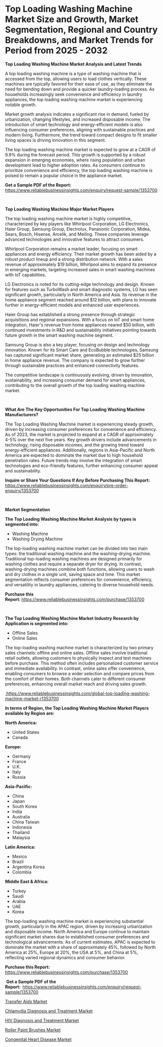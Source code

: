 <p><h1>Top Loading Washing Machine Market Size and Growth, Market Segmentation, Regional and Country Breakdowns, and Market Trends for Period from 2025 -  2032</h1></p><p><strong>Top Loading Washing Machine Market Analysis and Latest Trends</strong></p>
<p><p>A top loading washing machine is a type of washing machine that is accessed from the top, allowing users to load clothes vertically. These machines are typically favored for their ease of use, as they eliminate the need for bending down and provide a quicker laundry-loading process. As households increasingly seek convenience and efficiency in laundry appliances, the top loading washing machine market is experiencing notable growth.</p><p>Market growth analysis indicates a significant rise in demand, fueled by urbanization, changing lifestyles, and increased disposable income. The introduction of smart technology and energy-efficient models is also influencing consumer preferences, aligning with sustainable practices and modern living. Furthermore, the trend toward compact designs to fit smaller living spaces is driving innovation in this segment. </p><p>The top loading washing machine market is expected to grow at a CAGR of 9.9% during the forecast period. This growth is supported by a robust expansion in emerging economies, where rising population and urban development lead to higher adoption rates. As consumers continue to prioritize convenience and efficiency, the top loading washing machine is poised to remain a popular choice in the appliance market.</p></p>
<p><strong>Get a Sample PDF of the Report:&nbsp;</strong> <a href="https://www.reliablebusinessinsights.com/enquiry/request-sample/1353700?utm_campaign=2310&utm_medium=2&utm_source=Github&utm_content=ia&utm_term=05042025&utm_id=top-loading-washing-machine">https://www.reliablebusinessinsights.com/enquiry/request-sample/1353700</a></p>
<p>&nbsp;</p>
<p><strong>Top Loading Washing Machine Major Market Players</strong></p>
<p><p>The top loading washing machine market is highly competitive, characterized by key players like Whirlpool Corporation, LG Electronics, Haier Group, Samsung Group, Electrolux, Panasonic Corporation, Midea, Sears, Bosch, Hisense, Arcelik, and Meiling. These companies leverage advanced technologies and innovative features to attract consumers.</p><p>Whirlpool Corporation remains a market leader, focusing on smart appliances and energy efficiency. Their market growth has been aided by a robust product lineup and a strong distribution network. With a sales revenue of approximately $19 billion, Whirlpool aims to expand its presence in emerging markets, targeting increased sales in smart washing machines with IoT capabilities.</p><p>LG Electronics is noted for its cutting-edge technology and design. Known for features such as TurboWash and smart diagnostic systems, LG has seen significant growth, particularly in North America and Asia. Its revenue in the home appliance segment reached around $12 billion, with plans to innovate further in energy-efficient models and enhanced user experiences.</p><p>Haier Group has established a strong presence through strategic acquisitions and regional expansions. With a focus on IoT and smart home integration, Haier's revenue from home appliances neared $50 billion, with continued investments in R&D and sustainability initiatives pointing towards future growth in the smart washing machine segment.</p><p>Samsung Group is also a key player, focusing on design and technology innovation. Known for its Smart Care and EcoBubble technologies, Samsung has captured significant market share, generating an estimated $25 billion in home appliance revenue. The company is expected to grow further through sustainable practices and enhanced connectivity features.</p><p>The competitive landscape is continuously evolving, driven by innovation, sustainability, and increasing consumer demand for smart appliances, contributing to the overall growth of the top loading washing machine market.</p></p>
<p>&nbsp;</p>
<p><strong>What Are The Key Opportunities For Top Loading Washing Machine Manufacturers?</strong></p>
<p><p>The Top Loading Washing Machine market is experiencing steady growth, driven by increasing consumer preferences for convenience and efficiency. As of 2023, the market is projected to expand at a CAGR of approximately 4-5% over the next five years. Key growth drivers include advancements in technology, rising disposable incomes, and the growing trend toward energy-efficient appliances. Additionally, regions in Asia-Pacific and North America are expected to dominate the market due to high household penetration rates. Future trends may involve the integration of smart technologies and eco-friendly features, further enhancing consumer appeal and sustainability.</p></p>
<p><strong>Inquire or Share Your Questions If Any Before Purchasing This Report:</strong> <a href="https://www.reliablebusinessinsights.com/enquiry/pre-order-enquiry/1353700?utm_campaign=2310&utm_medium=2&utm_source=Github&utm_content=ia&utm_term=05042025&utm_id=top-loading-washing-machine">https://www.reliablebusinessinsights.com/enquiry/pre-order-enquiry/1353700</a></p>
<p>&nbsp;</p>
<p><strong>Market Segmentation</strong></p>
<p><strong>The Top Loading Washing Machine Market Analysis by types is segmented into:</strong></p>
<p><ul><li>Washing Machine</li><li>Washing Drying Machine</li></ul></p>
<p><p>The top-loading washing machine market can be divided into two main types: the traditional washing machine and the washing-drying machine. Traditional top-loading washing machines are designed primarily for washing clothes and require a separate dryer for drying. In contrast, washing-drying machines combine both functions, allowing users to wash and dry clothes in a single unit, saving space and time. This market segmentation reflects consumer preferences for convenience, efficiency, and versatility in laundry appliances, catering to diverse household needs.</p></p>
<p><strong>Purchase this Report:&nbsp;</strong><a href="https://www.reliablebusinessinsights.com/purchase/1353700?utm_campaign=2310&utm_medium=2&utm_source=Github&utm_content=ia&utm_term=05042025&utm_id=top-loading-washing-machine">https://www.reliablebusinessinsights.com/purchase/1353700</a></p>
<p>&nbsp;</p>
<p><strong>The Top Loading Washing Machine Market Industry Research by Application is segmented into:</strong></p>
<p><ul><li>Offline Sales</li><li>Online Sales</li></ul></p>
<p><p>The top-loading washing machine market is characterized by two primary sales channels: offline and online sales. Offline sales involve traditional retail outlets, allowing customers to physically inspect and test machines before purchase. This method often includes personalized customer service and immediate availability. In contrast, online sales offer convenience, enabling consumers to browse a wider selection and compare prices from the comfort of their homes. Both channels cater to different consumer preferences, enhancing overall market reach and driving sales growth.</p></p>
<p><a href="https://www.reliablebusinessinsights.com/global-top-loading-washing-machine-market-r1353700?utm_campaign=2310&utm_medium=2&utm_source=Github&utm_content=ia&utm_term=05042025&utm_id=top-loading-washing-machine">&nbsp;https://www.reliablebusinessinsights.com/global-top-loading-washing-machine-market-r1353700</a></p>
<p><strong>In terms of Region, the Top Loading Washing Machine Market Players available by Region are:</strong></p>
<p>
    <p> <strong> North America: </strong>
        <ul>
            <li>United States</li>
            <li>Canada</li>
        </ul>
        </p> 
    <p> <strong> Europe: </strong>
        <ul>
            <li>Germany</li>
            <li>France</li>
            <li>U.K.</li>
            <li>Italy</li>
            <li>Russia</li>
        </ul>
        </p> 
    <p> <strong> Asia-Pacific: </strong>
        <ul>
            <li>China</li>
            <li>Japan</li>
            <li>South Korea</li>
            <li>India</li>
            <li>Australia</li>
            <li>China Taiwan</li>
            <li>Indonesia</li>
            <li>Thailand</li>
            <li>Malaysia</li>
        </ul>
        </p> 
    <p> <strong> Latin America: </strong>
        <ul>
            <li>Mexico</li>
            <li>Brazil</li>
            <li>Argentina Korea</li>
            <li>Colombia</li>
        </ul>
        </p> 
    <p> <strong> Middle East & Africa: </strong>
        <ul>
            <li>Turkey</li>
            <li>Saudi</li>
            <li>Arabia</li>
            <li>UAE</li>
            <li>Korea</li>
        </ul>
    </p>
    </p>
<p><p>The top-loading washing machine market is experiencing substantial growth, particularly in the APAC region, driven by increasing urbanization and disposable income. North America and Europe continue to maintain significant market shares due to established consumer preferences and technological advancements. As of current estimates, APAC is expected to dominate the market with a share of approximately 45%, followed by North America at 25%, Europe at 20%, the USA at 5%, and China at 5%, reflecting varied regional dynamics and consumer behavior.</p></p>
<p><strong>Purchase this Report: </strong><a href="https://www.reliablebusinessinsights.com/purchase/1353700?utm_campaign=2310&utm_medium=2&utm_source=Github&utm_content=ia&utm_term=05042025&utm_id=top-loading-washing-machine">https://www.reliablebusinessinsights.com/purchase/1353700</a></p>
<p>&nbsp;<strong>Get a Sample PDF of the Report:&nbsp;&nbsp;</strong><a href="https://www.reliablebusinessinsights.com/enquiry/request-sample/1353700?utm_campaign=2310&utm_medium=2&utm_source=Github&utm_content=ia&utm_term=05042025&utm_id=top-loading-washing-machine">https://www.reliablebusinessinsights.com/enquiry/request-sample/1353700</a></p>
<p><strong></strong></p>
<p><p><a href="https://github.com/gierlravasty/Market-Research-Report-List-1/blob/main/transfer-aids-market.md?utm_campaign=2310&utm_medium=2&utm_source=Github&utm_content=ia&utm_term=05042025&utm_id=top-loading-washing-machine">Transfer Aids Market</a></p><p><a href="https://www.linkedin.com/pulse/chlamydia-diagnosis-treatment-market-growth-insights-sales-channels-92sic?utm_campaign=2310&utm_medium=2&utm_source=Github&utm_content=ia&utm_term=05042025&utm_id=top-loading-washing-machine">Chlamydia Diagnosis and Treatment Market</a></p><p><a href="https://www.linkedin.com/pulse/hiv-diagnosis-treatment-market-demand-revenue-insights-49-cagr-qjd6e?utm_campaign=2310&utm_medium=2&utm_source=Github&utm_content=ia&utm_term=05042025&utm_id=top-loading-washing-machine">HIV Diagnosis and Treatment Market</a></p><p><a href="https://github.com/marfosamiko7/Market-Research-Report-List-1/blob/main/roller-paint-brushes-market.md?utm_campaign=2310&utm_medium=2&utm_source=Github&utm_content=ia&utm_term=05042025&utm_id=top-loading-washing-machine">Roller Paint Brushes Market</a></p><p><a href="https://www.linkedin.com/pulse/projected-growth-congenital-heart-disease-market-108-cagr-from-molrc?utm_campaign=2310&utm_medium=2&utm_source=Github&utm_content=ia&utm_term=05042025&utm_id=top-loading-washing-machine">Congenital Heart Disease Market</a></p></p>
